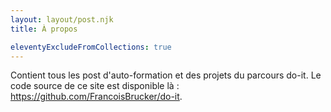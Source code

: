 ```yaml
--- 
layout: layout/post.njk 
title: À propos

eleventyExcludeFromCollections: true
--- 
```

  
Contient tous les post d'auto-formation et des projets du parcours do-it. Le code source de ce site est disponible là : <https://github.com/FrancoisBrucker/do-it>.
